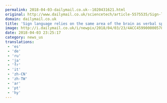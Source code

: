 ```yaml
---
permalink: 2018-04-03-dailymail.co.uk--1020431621.html
original: http://www.dailymail.co.uk/sciencetech/article-5575535/Sign-language-relies-area-brain-verbal-speech-new-study-reveals.html?ITO=1490&ns_mchannel=rss&ns_campaign=1490
domain: dailymail.co.uk
title: 'Sign language relies on the same area of the brain as verbal speech'
image: http://i.dailymail.co.uk/i/newpix/2018/04/03/23/4ACC459900000578-0-image-a-23_1522794136439.jpg
date: 2018-04-03 23:25:17
category: news_us
translations: 
 - 'es'
 - 'de'
 - 'ru'
 - 'ja'
 - 'fr'
 - 'it'
 - 'zh-CN'
 - 'zh-TW'
 - 'ar'
 - 'pt'
 - 'hy'
---
```


